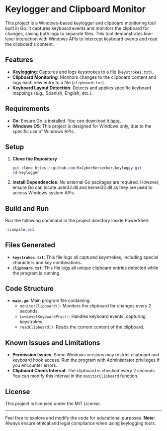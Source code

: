 # Keylogger and Clipboard Monitor

This project is a Windows-based keylogger and clipboard monitoring tool built in Go. It captures keyboard events and monitors the clipboard for changes, saving both logs to separate files. This tool demonstrates low-level interaction with Windows APIs to intercept keyboard events and read the clipboard's content.

## Features

- **Keylogging**: Captures and logs keystrokes to a file (`keystrokes.txt`).
- **Clipboard Monitoring**: Monitors changes to the clipboard content and logs each new entry to a file (`clipboard.txt`).
- **Keyboard Layout Detection**: Detects and applies specific keyboard mappings (e.g., Spanish, English, etc.).

## Requirements

- **Go**: Ensure Go is installed. You can download it [here](https://golang.org/dl/).
- **Windows OS**: This project is designed for Windows only, due to the specific use of Windows APIs.

## Setup

1. **Clone the Repository**
   ```powershell
   git clone https://github.com/0xCyberBerserker/keyloggy.git
   cd keylogger
   ```
2. **Install Dependencies**: No external Go packages are required. However, ensure Go can locate user32.dll and kernel32.dll as they are used to access Windows system APIs.

## Build and Run

   Run the following command in the project directory inside PowerShell:
   ```powershell
   .\compile.ps1
   ```


## Files Generated

- **`keystrokes.txt`**: This file logs all captured keystrokes, including special characters and key combinations.
- **`clipboard.txt`**: This file logs all unique clipboard entries detected while the program is running.

## Code Structure

- **`main.go`**: Main program file containing:
  - `monitorClipboard()`: Monitors the clipboard for changes every 2 seconds.
  - `LowLevelKeyboardProc()`: Handles keyboard events, capturing keystrokes.
  - `readClipboard()`: Reads the current content of the clipboard.

## Known Issues and Limitations

- **Permission Issues**: Some Windows versions may restrict clipboard and keyboard hook access. Run the program with Administrator privileges if you encounter errors.
- **Clipboard Check Interval**: The clipboard is checked every 2 seconds. You can modify this interval in the `monitorClipboard` function.

## License

This project is licensed under the MIT License.

---

Feel free to explore and modify the code for educational purposes. **Note**: Always ensure ethical and legal compliance when using keylogging tools.
